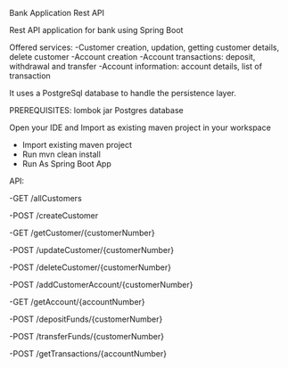 Bank Application Rest API

Rest API application for bank using Spring Boot

Offered services:
-Customer creation, updation, getting customer details, delete customer
-Account creation
-Account transactions: deposit, withdrawal and transfer
-Account information: account details, list of transaction

It uses a PostgreSql database to handle the persistence layer.

PREREQUISITES:
lombok jar
Postgres database

Open your IDE and Import as existing maven project in your workspace
- Import existing maven project
- Run mvn clean install
- Run As Spring Boot App


API:

-GET  /allCustomers

-POST /createCustomer

-GET  /getCustomer/{customerNumber}

-POST /updateCustomer/{customerNumber}

-POST /deleteCustomer/{customerNumber}

-POST /addCustomerAccount/{customerNumber}

-GET  /getAccount/{accountNumber}

-POST /depositFunds/{customerNumber}

-POST /transferFunds/{customerNumber}

-POST /getTransactions/{accountNumber}

